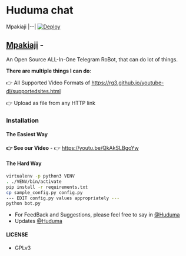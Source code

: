 # Huduma chat

Mpakiaji
|--|
[![Deploy](https://www.herokucdn.com/deploy/button.svg)](https://heroku.com/deploy?template=https://github.com/Khamis0/mpakiaji)


## [Mpakiaji]() - 
An Open Source ALL-In-One Telegram RoBot, that can do lot of things.

**There are multiple things I can do**:

👉 All Supported Video Formats of https://rg3.github.io/youtube-dl/supportedsites.html

👉 Upload as file from any HTTP link

### Installation

#### The Easiest Way

**👉 See our Video** - 👉 https://youtu.be/QkAkSLBgoYw

#### The Hard Way

```sh
virtualenv -p python3 VENV
. ./VENV/bin/activate
pip install -r requirements.txt
cp sample_config.py config.py
--- EDIT config.py values appropriately ---
python bot.py
```

- For FeedBack and Suggestions, please feel free to say in [@Huduma](https://telegram.dog/InFoTelGroup)
- Updates [@Huduma](https://telegram.dog/huduma)

#### LICENSE
- GPLv3
